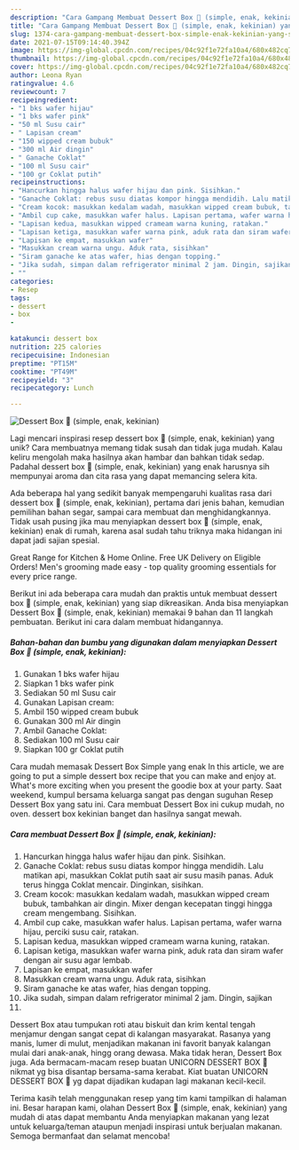 ```yaml
---
description: "Cara Gampang Membuat Dessert Box 🌈 (simple, enak, kekinian) yang Sempurna"
title: "Cara Gampang Membuat Dessert Box 🌈 (simple, enak, kekinian) yang Sempurna"
slug: 1374-cara-gampang-membuat-dessert-box-simple-enak-kekinian-yang-sempurna
date: 2021-07-15T09:14:40.394Z
image: https://img-global.cpcdn.com/recipes/04c92f1e72fa10a4/680x482cq70/dessert-box-simple-enak-kekinian-foto-resep-utama.jpg
thumbnail: https://img-global.cpcdn.com/recipes/04c92f1e72fa10a4/680x482cq70/dessert-box-simple-enak-kekinian-foto-resep-utama.jpg
cover: https://img-global.cpcdn.com/recipes/04c92f1e72fa10a4/680x482cq70/dessert-box-simple-enak-kekinian-foto-resep-utama.jpg
author: Leona Ryan
ratingvalue: 4.6
reviewcount: 7
recipeingredient:
- "1 bks wafer hijau"
- "1 bks wafer pink"
- "50 ml Susu cair"
- " Lapisan cream"
- "150 wipped cream bubuk"
- "300 ml Air dingin"
- " Ganache Coklat"
- "100 ml Susu cair"
- "100 gr Coklat putih"
recipeinstructions:
- "Hancurkan hingga halus wafer hijau dan pink. Sisihkan."
- "Ganache Coklat: rebus susu diatas kompor hingga mendidih. Lalu matikan api, masukkan Coklat putih saat air susu masih panas. Aduk terus hingga Coklat mencair. Dinginkan, sisihkan."
- "Cream kocok: masukkan kedalam wadah, masukkan wipped cream bubuk, tambahkan air dingin. Mixer dengan kecepatan tinggi hingga cream mengembang. Sisihkan."
- "Ambil cup cake, masukkan wafer halus. Lapisan pertama, wafer warna hijau, perciki susu cair, ratakan."
- "Lapisan kedua, masukkan wipped crameam warna kuning, ratakan."
- "Lapisan ketiga, masukkan wafer warna pink, aduk rata dan siram wafer dengan air susu agar lembab."
- "Lapisan ke empat, masukkan wafer"
- "Masukkan cream warna ungu. Aduk rata, sisihkan"
- "Siram ganache ke atas wafer, hias dengan topping."
- "Jika sudah, simpan dalam refrigerator minimal 2 jam. Dingin, sajikan"
- ""
categories:
- Resep
tags:
- dessert
- box
- 

katakunci: dessert box  
nutrition: 225 calories
recipecuisine: Indonesian
preptime: "PT15M"
cooktime: "PT49M"
recipeyield: "3"
recipecategory: Lunch

---
```



![Dessert Box 🌈 (simple, enak, kekinian)](https://img-global.cpcdn.com/recipes/04c92f1e72fa10a4/680x482cq70/dessert-box-simple-enak-kekinian-foto-resep-utama.jpg)

Lagi mencari inspirasi resep dessert box 🌈 (simple, enak, kekinian) yang unik? Cara membuatnya memang tidak susah dan tidak juga mudah. Kalau keliru mengolah maka hasilnya akan hambar dan bahkan tidak sedap. Padahal dessert box 🌈 (simple, enak, kekinian) yang enak harusnya sih mempunyai aroma dan cita rasa yang dapat memancing selera kita.

Ada beberapa hal yang sedikit banyak mempengaruhi kualitas rasa dari dessert box 🌈 (simple, enak, kekinian), pertama dari jenis bahan, kemudian pemilihan bahan segar, sampai cara membuat dan menghidangkannya. Tidak usah pusing jika mau menyiapkan dessert box 🌈 (simple, enak, kekinian) enak di rumah, karena asal sudah tahu triknya maka hidangan ini dapat jadi sajian spesial.

Great Range for Kitchen &amp; Home Online. Free UK Delivery on Eligible Orders! Men&#39;s grooming made easy - top quality grooming essentials for every price range.


Berikut ini ada beberapa cara mudah dan praktis untuk membuat dessert box 🌈 (simple, enak, kekinian) yang siap dikreasikan. Anda bisa menyiapkan Dessert Box 🌈 (simple, enak, kekinian) memakai 9 bahan dan 11 langkah pembuatan. Berikut ini cara dalam membuat hidangannya.

<!--inarticleads1-->

##### Bahan-bahan dan bumbu yang digunakan dalam menyiapkan Dessert Box 🌈 (simple, enak, kekinian):

1. Gunakan 1 bks wafer hijau
1. Siapkan 1 bks wafer pink
1. Sediakan 50 ml Susu cair
1. Gunakan  Lapisan cream:
1. Ambil 150 wipped cream bubuk
1. Gunakan 300 ml Air dingin
1. Ambil  Ganache Coklat:
1. Sediakan 100 ml Susu cair
1. Siapkan 100 gr Coklat putih


Cara mudah memasak Dessert Box Simple yang enak In this article, we are going to put a simple dessert box recipe that you can make and enjoy at. What&#39;s more exciting when you present the goodie box at your party. Saat weekend, kumpul bersama keluarga sangat pas dengan suguhan Resep Dessert Box yang satu ini. Cara membuat Dessert Box ini cukup mudah, no oven. dessert box kekinian banget dan hasilnya sangat mewah. 

<!--inarticleads2-->

##### Cara membuat Dessert Box 🌈 (simple, enak, kekinian):

1. Hancurkan hingga halus wafer hijau dan pink. Sisihkan.
1. Ganache Coklat: rebus susu diatas kompor hingga mendidih. Lalu matikan api, masukkan Coklat putih saat air susu masih panas. Aduk terus hingga Coklat mencair. Dinginkan, sisihkan.
1. Cream kocok: masukkan kedalam wadah, masukkan wipped cream bubuk, tambahkan air dingin. Mixer dengan kecepatan tinggi hingga cream mengembang. Sisihkan.
1. Ambil cup cake, masukkan wafer halus. Lapisan pertama, wafer warna hijau, perciki susu cair, ratakan.
1. Lapisan kedua, masukkan wipped crameam warna kuning, ratakan.
1. Lapisan ketiga, masukkan wafer warna pink, aduk rata dan siram wafer dengan air susu agar lembab.
1. Lapisan ke empat, masukkan wafer
1. Masukkan cream warna ungu. Aduk rata, sisihkan
1. Siram ganache ke atas wafer, hias dengan topping.
1. Jika sudah, simpan dalam refrigerator minimal 2 jam. Dingin, sajikan
1. 


Dessert Box atau tumpukan roti atau biskuit dan krim kental tengah menjamur dengan sangat cepat di kalangan masyarakat. Rasanya yang manis, lumer di mulut, menjadikan makanan ini favorit banyak kalangan mulai dari anak-anak, hingg orang dewasa. Maka tidak heran, Dessert Box juga. Ada bermacam-macam resep buatan UNICORN DESSERT BOX 🌈 nikmat yg bisa disantap bersama-sama kerabat. Kiat buatan UNICORN DESSERT BOX 🌈 yg dapat dijadikan kudapan lagi makanan kecil-kecil. 

Terima kasih telah menggunakan resep yang tim kami tampilkan di halaman ini. Besar harapan kami, olahan Dessert Box 🌈 (simple, enak, kekinian) yang mudah di atas dapat membantu Anda menyiapkan makanan yang lezat untuk keluarga/teman ataupun menjadi inspirasi untuk berjualan makanan. Semoga bermanfaat dan selamat mencoba!
